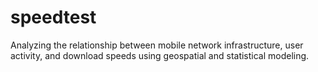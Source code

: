 # speedtest
Analyzing the relationship between mobile network infrastructure, user activity, and download speeds using geospatial and statistical modeling.
